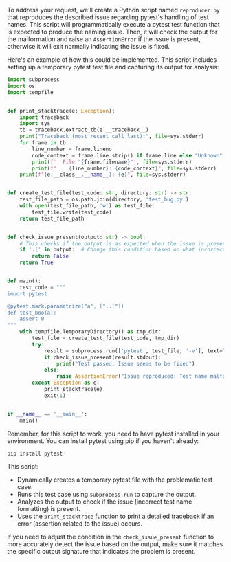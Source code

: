 To address your request, we'll create a Python script named `reproducer.py` that reproduces the described issue regarding pytest's handling of test names. This script will programmatically execute a pytest test function that is expected to produce the naming issue. Then, it will check the output for the malformation and raise an `AssertionError` if the issue is present, otherwise it will exit normally indicating the issue is fixed.

Here's an example of how this could be implemented. This script includes setting up a temporary pytest test file and capturing its output for analysis:

```python
import subprocess
import os
import tempfile


def print_stacktrace(e: Exception):
    import traceback
    import sys
    tb = traceback.extract_tb(e.__traceback__)
    print("Traceback (most recent call last):", file=sys.stderr)
    for frame in tb:
        line_number = frame.lineno
        code_context = frame.line.strip() if frame.line else "Unknown"
        print(f'  File "{frame.filename}"', file=sys.stderr)
        print(f"    {line_number}: {code_context}", file=sys.stderr)
    print(f"{e.__class__.__name__}: {e}", file=sys.stderr)


def create_test_file(test_code: str, directory: str) -> str:
    test_file_path = os.path.join(directory, 'test_bug.py')
    with open(test_file_path, 'w') as test_file:
        test_file.write(test_code)
    return test_file_path


def check_issue_present(output: str) -> bool:
    # This checks if the output is as expected when the issue is present
    if '.[' in output:  # Change this condition based on what incorrect output indicates the issue
        return False
    return True


def main():
    test_code = """
import pytest

@pytest.mark.parametrize("a", ["..["])
def test_boo(a):
    assert 0
"""
    with tempfile.TemporaryDirectory() as tmp_dir:
        test_file = create_test_file(test_code, tmp_dir)
        try:
            result = subprocess.run(['pytest', test_file, '-v'], text=True, capture_output=True)
            if check_issue_present(result.stdout):
                print("Test passed: Issue seems to be fixed")
            else:
                raise AssertionError("Issue reproduced: Test name malformation detected")
        except Exception as e:
            print_stacktrace(e)
            exit(1)


if __name__ == '__main__':
    main()
```

Remember, for this script to work, you need to have pytest installed in your environment. You can install pytest using pip if you haven't already:

```bash
pip install pytest
```

This script:
- Dynamically creates a temporary pytest file with the problematic test case.
- Runs this test case using `subprocess.run` to capture the output.
- Analyzes the output to check if the issue (incorrect test name formatting) is present.
- Uses the `print_stacktrace` function to print a detailed traceback if an error (assertion related to the issue) occurs. 

If you need to adjust the condition in the `check_issue_present` function to more accurately detect the issue based on the output, make sure it matches the specific output signature that indicates the problem is present.